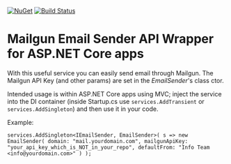 [![NuGet](https://img.shields.io/nuget/v/GlitchedPolygons.Services.MailgunEmailSender.svg)](https://www.nuget.org/packages/GlitchedPolygons.Services.MailgunEmailSender) [![Build Status](https://travis-ci.org/GlitchedPolygons/MailgunEmailSender.svg?branch=master)](https://travis-ci.org/GlitchedPolygons/MailgunEmailSender)

# Mailgun Email Sender API Wrapper for ASP.NET Core apps

With this useful service you can easily send email through Mailgun. 
The Mailgun API Key (and other params) are set in the _EmailSender_'s class ctor. 

Intended usage is within ASP.NET Core apps using MVC; inject the service into the DI container 
(inside Startup.cs use `services.AddTransient` or `services.AddSingleton`) and then use it in your code.

Example:

`
services.AddSingleton<IEmailSender, EmailSender>(
                s => new EmailSender(
                    domain: "mail.yourdomain.com",
                    mailgunApiKey: "your_api_key_which_is_NOT_in_your_repo",
                    defaultFrom: "Info Team <info@yourdomain.com>"
                )
            );
` 
